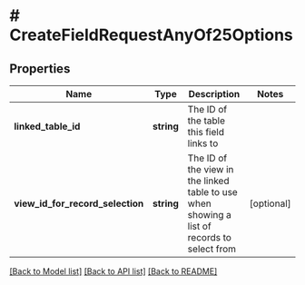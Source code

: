 # # CreateFieldRequestAnyOf25Options

## Properties

Name | Type | Description | Notes
------------ | ------------- | ------------- | -------------
**linked_table_id** | **string** | The ID of the table this field links to |
**view_id_for_record_selection** | **string** | The ID of the view in the linked table to use when showing a list of records to select from | [optional]

[[Back to Model list]](../../README.md#models) [[Back to API list]](../../README.md#endpoints) [[Back to README]](../../README.md)
